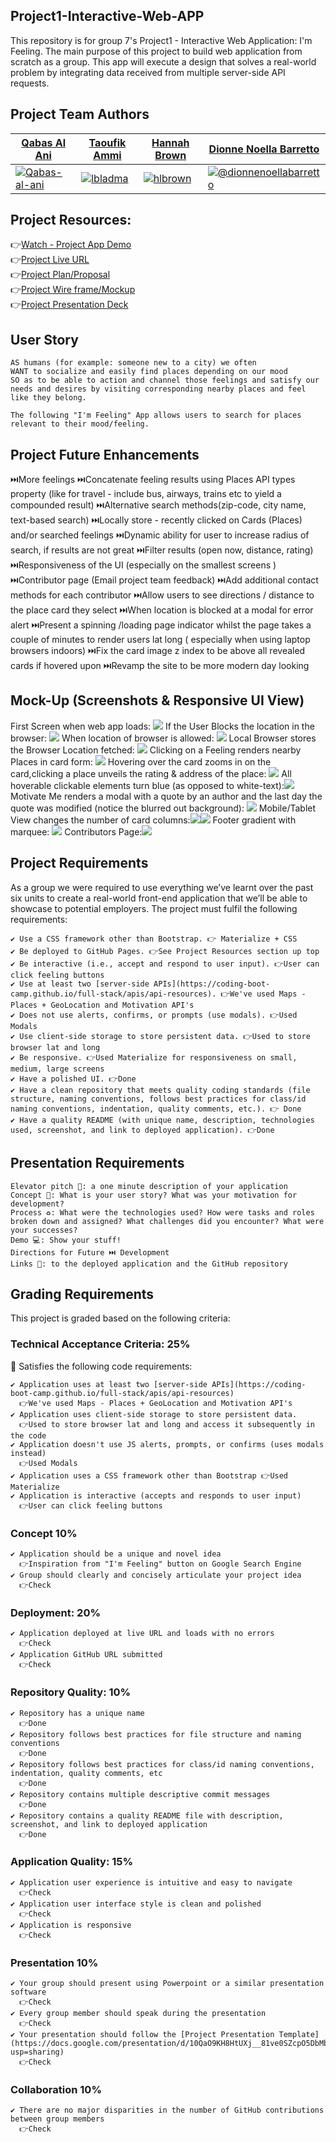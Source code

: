 ## Project1-Interactive-Web-APP
This repository is for group 7's Project1 - Interactive Web Application: I'm Feeling. The main purpose of this project to build web application from scratch as a group. This app will execute a design that solves a real-world problem by integrating data received from multiple server-side API requests. 

## Project Team Authors
<table>
<thead>
<tr>
<th><a href="https://github.com/Qabas-al-ani">Qabas Al Ani</a></th>
<th><a href="https://github.com/lbladma">Taoufik Ammi</a></th>
<th><a href="https://github.com/hlbrown">Hannah Brown</a></th>
<th><a href="https://github.com/DionneNoellaBarretto">Dionne Noella Barretto</a></th>
</tr>
</thead>
<tbody>
<tr>
<td><a target="_blank" rel="noopener noreferrer" href="https://avatars.githubusercontent.com/Qabas-al-ani?s=150&amp;v=1"><img src="https://avatars.githubusercontent.com/Qabas-al-ani?s=150&amp;v=1" alt="Qabas-al-ani" style="max-width:100%;"></a></td>
<td><a target="_blank" rel="noopener noreferrer" href="https://avatars.githubusercontent.com/lbladma?s=150&amp;v=1"><img src="https://avatars.githubusercontent.com/lbladma?s=150&amp;v=1" alt="lbladma" style="max-width:100%;"></a></td>
<td><a target="_blank" rel="noopener noreferrer" href="https://avatars.githubusercontent.com/hlbrown?s=150&amp;v=1"><img src="https://avatars.githubusercontent.com/hlbrown?s=150&amp;v=1" alt="hlbrown" style="max-width:100%;"></a></td>
<td><a target="_blank" rel="noopener noreferrer" href="https://avatars.githubusercontent.com/dionnenoellabarretto?s=150&amp;v=1"><img src="https://avatars.githubusercontent.com/dionnenoellabarretto?s=150&amp;v=1" alt="@dionnenoellabarretto" style="max-width:100%;"></a></td>
</tr>
</tbody>
</table>

## Project Resources:
👉[Watch - Project App Demo](https://drive.google.com/file/d/1GxPN_f6QFtCN98A80lcMMjvROi3U2BNn/view)<br/>
👉[Project Live URL](https://lbladma.github.io/Project1-Interactive-Web-APP/)<br/>
👉[Project Plan/Proposal](https://docs.google.com/document/d/1UkL3EaRt6hdjlgQpQYlR67exUwjlNt862YEAd5OwlI8/edit#)<br/>
👉[Project Wire frame/Mockup](https://drive.google.com/file/d/1aUWXiPsHpy4Mmw-mldBUD_R_U6LJDZkk/view?usp=sharing) <br/>
👉[Project Presentation Deck](https://docs.google.com/presentation/d/1tGplDJAv14izYNg7Sh26AQ1ouZhdK0s7q0aiLNXR76c/edit?usp=sharing)<br/>


## User Story
```
AS humans (for example: someone new to a city) we often 
WANT to socialize and easily find places depending on our mood
SO as to be able to action and channel those feelings and satisfy our needs and desires by visiting corresponding nearby places and feel like they belong.

The following "I'm Feeling" App allows users to search for places relevant to their mood/feeling. 
```

## Project Future Enhancements
⏭️More feelings
⏭️Concatenate feeling results using Places API types property (like for travel - include bus, airways, trains etc to yield a compounded result) 
⏭️Alternative search methods(zip-code, city name, text-based search)
⏭️Locally store - recently clicked on Cards (Places) and/or searched feelings 
⏭️Dynamic ability for user to increase radius of search, if results are not great
⏭️Filter results (open now, distance, rating)
⏭️Responsiveness of the UI (especially on the smallest screens )
⏭️Contributor page (Email project team feedback)
⏭️Add additional contact methods for each contributor
⏭️Allow users to see directions / distance to the place card they select
⏭️When location is blocked at a modal for error alert
⏭️Present a spinning /loading  page indicator whilst the page takes a couple of minutes to render users lat long ( especially when using laptop browsers indoors) 
⏭️Fix the card image z index to be above all revealed cards if hovered upon
⏭️Revamp the site to be more modern day looking 

## Mock-Up (Screenshots & Responsive UI View)
First Screen when web app loads: <img src= "./images/FirstScreen.png">
If the User Blocks the location in the browser: <img src= "./images/BlockLocationError.png">
When location of browser is allowed: <img src= "./images/LatLongStoredInBrowserLocalStorage.png">
Local Browser stores the Browser Location fetched: <img src= "./images/SecondScreen_NoErrors.png">
Clicking on a Feeling renders nearby Places in card form: <img src= "./images/LatteSearchResults.png">
Hovering over the card zooms in on the card,clicking a place unveils the rating & address of the place: <img src= "./images/CardHoverZoomsIn,CardClickDetails.png">
All hoverable clickable elements turn blue (as opposed to white-text):<img src= "./images/ClickableIconsTurnBlue.png">
Motivate Me renders a modal with a quote by an author and the last day the quote was modified (notice the blurred out background): <img src= "./images/MotivationAPIMODAL.png">
Mobile/Tablet View changes the number of card columns:<img src= "./images/TabletScreen.png"><img src= "./images/MobileScreen.png">
Footer gradient with marquee: <img src= "./images/FooterWithMarqueeCopyRights.png">
Contributors Page:<img src= "./images/Contributors.png"> 

## Project Requirements

As a group we were required to use everything we’ve learnt over the past six units to create a real-world front-end application that we’ll be able to showcase to potential employers. The project must fulfil the following requirements:
```
✔️ Use a CSS framework other than Bootstrap. 👉 Materialize + CSS
✔️ Be deployed to GitHub Pages. 👉See Project Resources section up top
✔️ Be interactive (i.e., accept and respond to user input). 👉User can click feeling buttons
✔️ Use at least two [server-side APIs](https://coding-boot-camp.github.io/full-stack/apis/api-resources). 👉We've used Maps - Places + GeoLocation and Motivation API's
✔️ Does not use alerts, confirms, or prompts (use modals). 👉Used Modals
✔️ Use client-side storage to store persistent data. 👉Used to store browser lat and long
✔️ Be responsive. 👉Used Materialize for responsiveness on small, medium, large screens
✔️ Have a polished UI. 👉Done
✔️ Have a clean repository that meets quality coding standards (file structure, naming conventions, follows best practices for class/id naming conventions, indentation, quality comments, etc.). 👉 Done
✔️ Have a quality README (with unique name, description, technologies used, screenshot, and link to deployed application). 👉Done
```

## Presentation Requirements
```
Elevator pitch 🎤: a one minute description of your application
Concept 📖: What is your user story? What was your motivation for development?
Process ♻️: What were the technologies used? How were tasks and roles broken down and assigned? What challenges did you encounter? What were your successes?
Demo 💻: Show your stuff!
Directions for Future ⏭️ Development
Links 🔗: to the deployed application and the GitHub repository
```
## Grading Requirements

This project is graded based on the following criteria:

### Technical Acceptance Criteria: 25%

🏁 Satisfies the following code requirements:
```
✔️ Application uses at least two [server-side APIs](https://coding-boot-camp.github.io/full-stack/apis/api-resources)
  👉We've used Maps - Places + GeoLocation and Motivation API's
✔️ Application uses client-side storage to store persistent data. 
  👉Used to store browser lat and long and access it subsequently in the code
✔️ Application doesn't use JS alerts, prompts, or confirms (uses modals instead) 
  👉Used Modals
✔️ Application uses a CSS framework other than Bootstrap 👉Used Materialize
✔️ Application is interactive (accepts and responds to user input) 
  👉User can click feeling buttons
```
### Concept 10%
```
✔️ Application should be a unique and novel idea 
  👉Inspiration from "I'm Feeling" button on Google Search Engine
✔️ Group should clearly and concisely articulate your project idea 
  👉Check
```
### Deployment: 20%
```
✔️ Application deployed at live URL and loads with no errors
  👉Check
✔️ Application GitHub URL submitted 
  👉Check
```
### Repository Quality: 10%
```
✔️ Repository has a unique name 
  👉Done
✔️ Repository follows best practices for file structure and naming conventions 
  👉Done
✔️ Repository follows best practices for class/id naming conventions, indentation, quality comments, etc 
  👉Done
✔️ Repository contains multiple descriptive commit messages
  👉Done
✔️ Repository contains a quality README file with description, screenshot, and link to deployed application 
  👉Done
```
### Application Quality: 15%
```
✔️ Application user experience is intuitive and easy to navigate
  👉Check
✔️ Application user interface style is clean and polished 
  👉Check
✔️ Application is responsive 
  👉Check
```
### Presentation 10%
```
✔️ Your group should present using Powerpoint or a similar presentation software 
  👉Check
✔️ Every group member should speak during the presentation
  👉Check
✔️ Your presentation should follow the [Project Presentation Template](https://docs.google.com/presentation/d/10QaO9KH8HtUXj__81ve0SZcpO5DbMbqqQr4iPpbwKks/edit?usp=sharing)
  👉Check
```
### Collaboration 10%
```
✔️ There are no major disparities in the number of GitHub contributions between group members
  👉Check
```